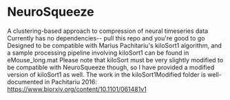 # NeuroSqueeze
A clustering-based approach to compression of neural timeseries data
Currently has no dependencies-- pull this repo and you're good to go
Designed to be compatible with Marius Pachitariu's kiloSort1 algorithm, and a sample processing pipeline involving kiloSort1 can be found in eMouse_long.mat
Please note that kiloSort must be very slightly modified to be compatible with NeuroSqueeze though, so I have provided a modified version of kiloSort1 as well. 
The work in the kiloSort1Modified folder is well-documented in Pachitariu 2016: https://www.biorxiv.org/content/10.1101/061481v1 
